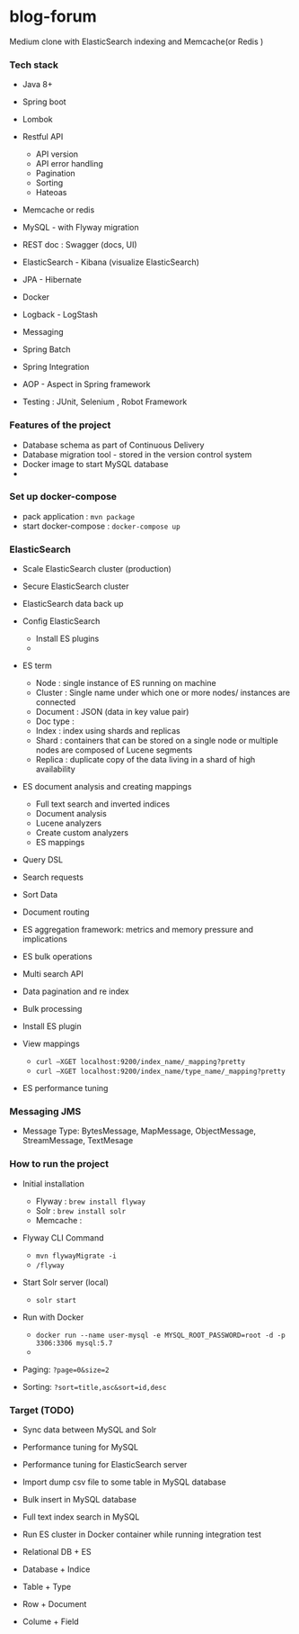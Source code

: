 # blog-forum
Medium clone with ElasticSearch indexing and Memcache(or Redis ) 



### Tech stack 
+ Java 8+
+ Spring boot
+ Lombok
+ Restful API
    + API version 
    + API error handling
    + Pagination 
    + Sorting 
    + Hateoas
+ Memcache or redis 
+ MySQL - with Flyway migration 
+ REST doc : Swagger (docs, UI)
+ ElasticSearch - Kibana (visualize ElasticSearch)
+ JPA - Hibernate 
+ Docker 
+ Logback - LogStash  
+ Messaging  
+ Spring Batch 
+ Spring Integration  
+ AOP - Aspect in Spring framework 




+ Testing : JUnit, Selenium , Robot Framework



### Features of the project 
+ Database schema as part of Continuous Delivery 
+ Database migration tool - stored in the version control system 
+ Docker image to start MySQL database 
+ 

### Set up docker-compose
+ pack application : `mvn package`
+ start docker-compose : `docker-compose up`


### ElasticSearch 
+ Scale ElasticSearch cluster (production)
+ Secure ElasticSearch cluster 
+ ElasticSearch data back up 
+ Config ElasticSearch
    + Install ES plugins 
    + 
+ ES term 
    + Node : single instance of ES running on machine 
    + Cluster : Single name under which one or more nodes/ instances are connected 
    + Document : JSON (data in key value pair)
    + Doc type : 
    + Index : index using shards and replicas 
    + Shard : containers that can be stored on a single node or multiple nodes are composed of Lucene segments 
    + Replica : duplicate copy of the data living in a shard of high availability
+ ES document analysis and creating mappings 
    + Full text search and inverted indices 
    + Document analysis 
    + Lucene analyzers 
    + Create custom analyzers 
    + ES mappings 
+ Query DSL 
+ Search requests 
+ Sort Data 
+ Document routing 
+ ES aggregation framework: metrics and memory pressure and implications
+ ES bulk operations 
+ Multi search API
+ Data pagination and re index 
+ Bulk processing 
+ Install ES plugin 
+ View mappings 
    + `curl –XGET localhost:9200/index_name/_mapping?pretty`
    + `curl –XGET localhost:9200/index_name/type_name/_mapping?pretty`
    
    



+ ES performance tuning 



### Messaging JMS
+ Message Type: BytesMessage, MapMessage, ObjectMessage, StreamMessage, TextMesage 


### How to run the project
+ Initial installation 
    + Flyway : `brew install flyway`
    + Solr : `brew install solr` 
    + Memcache :  
    
    
+ Flyway CLI Command 
    + `mvn flywayMigrate -i`   
    + `/flyway` 
    
    
+ Start Solr server (local)
    + `solr start`
    
  
    
    
+ Run with Docker  
    + `docker run --name user-mysql -e MYSQL_ROOT_PASSWORD=root -d -p 3306:3306 mysql:5.7`
    +    
    
    
    
+ Paging: `?page=0&size=2`
+ Sorting: `?sort=title,asc&sort=id,desc`


### Target (TODO)
+ Sync data between MySQL and Solr
+ Performance tuning for MySQL 
+ Performance tuning for ElasticSearch server  
+ Import dump csv file to some table in MySQL database 
+ Bulk insert in MySQL database 
+ Full text index search in MySQL 
+ Run ES cluster in Docker container while running integration test 









+ Relational DB + ES 
+ Database      + Indice 
+ Table         + Type 
+ Row           + Document
+ Colume        + Field  